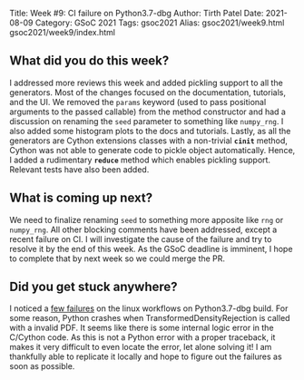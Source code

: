 Title: Week #9: CI failure on Python3.7-dbg
Author: Tirth Patel
Date: 2021-08-09
Category: GSoC 2021
Tags: gsoc2021
Alias: gsoc2021/week9.html gsoc2021/week9/index.html

<h2>What did you do this week?</h2>

I addressed more reviews this week and added pickling support to all the generators. Most of the changes focused on the documentation, tutorials, and the UI. We removed the <code>params</code> keyword (used to pass positional arguments to the passed callable) from the method constructor and had a discussion on renaming the <code>seed</code> parameter to something like <code>numpy_rng</code>. I also added some histogram plots to the docs and tutorials. Lastly, as all the generators are Cython extensions classes with a non-trivial <code>__cinit__</code> method, Cython was not able to generate code to pickle object automatically. Hence, I added a rudimentary <code>__reduce__</code> method which enables pickling support. Relevant tests have also been added.

<h2>What is coming up next?</h2>

We need to finalize renaming <code>seed</code> to something more apposite like <code>rng</code> or <code>numpy_rng</code>. All other blocking comments have been addressed, except a recent failure on CI. I will investigate the cause of the failure and try to resolve it by the end of this week. As the GSoC deadline is imminent, I hope to complete that by next week so we could merge the PR.

<h2>Did you get stuck anywhere?</h2>

I noticed a <a href="https://github.com/scipy/scipy/runs/3273674972">few failures</a> on the linux workflows on Python3.7-dbg build. For some reason, Python crashes when TransformedDensityRejection is called with a invalid PDF. It seems like there is some internal logic error in the C/Cython code. As this is not a Python error with a proper traceback, it makes it very difficult to even locate the error, let alone solving it! I am thankfully able to replicate it locally and hope to figure out the failures as soon as possible.
